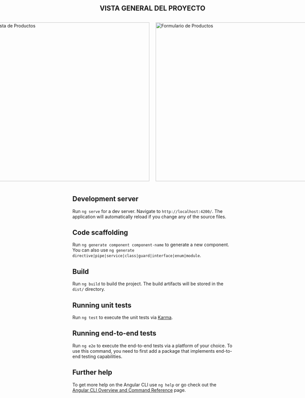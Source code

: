 <h2 style=" text-align:center;">VISTA GENERAL DEL PROYECTO</h2>

<div style="display:flex; align-items:center; justify-content:center; gap:20px;">
<a href='/' target='_blank'><img  src='https://i.postimg.cc/tT9HTS2f/Captura-de-pantalla-2023-02-11-142503.png' border='0' alt='Lista de Productos' width="500px"/></a>

<a href='/' target='_blank'><img src='https://i.postimg.cc/0jJZqx7q/form.png' border='0' alt='Formulario de Productos' width="500px"/></a>
</div>

## Development server

Run `ng serve` for a dev server. Navigate to `http://localhost:4200/`. The application will automatically reload if you change any of the source files.

## Code scaffolding

Run `ng generate component component-name` to generate a new component. You can also use `ng generate directive|pipe|service|class|guard|interface|enum|module`.

## Build

Run `ng build` to build the project. The build artifacts will be stored in the `dist/` directory.

## Running unit tests

Run `ng test` to execute the unit tests via [Karma](https://karma-runner.github.io).

## Running end-to-end tests

Run `ng e2e` to execute the end-to-end tests via a platform of your choice. To use this command, you need to first add a package that implements end-to-end testing capabilities.

## Further help

To get more help on the Angular CLI use `ng help` or go check out the [Angular CLI Overview and Command Reference](https://angular.io/cli) page.


